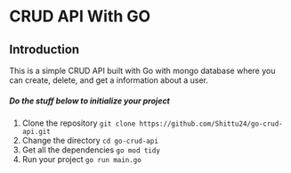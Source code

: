 # CRUD API With GO

## Introduction

This is a simple CRUD API built with Go with mongo database where you can create, delete, and get a information about a user.

##### Do the stuff below to initialize your project

1. Clone the repository
   `git clone https://github.com/Shittu24/go-crud-api.git`
2. Change the directory
   `cd go-crud-api`
3. Get all the dependencies
   `go mod tidy`
4. Run your project
   `go run main.go`
